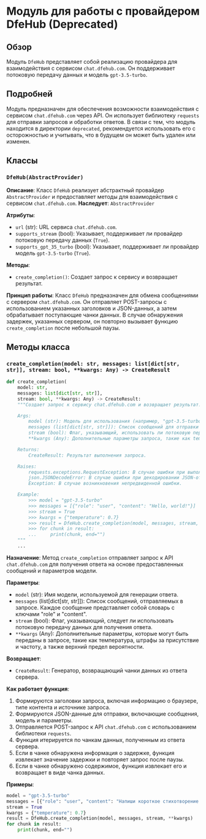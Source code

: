 # Модуль для работы с провайдером DfeHub (Deprecated)

## Обзор

Модуль `DfeHub` представляет собой реализацию провайдера для взаимодействия с сервисом `chat.dfehub.com`. Он поддерживает потоковую передачу данных и модель `gpt-3.5-turbo`.

## Подробней

Модуль предназначен для обеспечения возможности взаимодействия с сервисом `chat.dfehub.com` через API. Он использует библиотеку `requests` для отправки запросов и обработки ответов. В связи с тем, что модуль находится в директории `deprecated`, рекомендуется использовать его с осторожностью и учитывать, что в будущем он может быть удален или изменен.

## Классы

### `DfeHub(AbstractProvider)`

**Описание**: Класс `DfeHub` реализует абстрактный провайдер `AbstractProvider` и предоставляет методы для взаимодействия с сервисом `chat.dfehub.com`.
**Наследует**: `AbstractProvider`

**Атрибуты**:
- `url` (str): URL сервиса `chat.dfehub.com`.
- `supports_stream` (bool): Указывает, поддерживает ли провайдер потоковую передачу данных (`True`).
- `supports_gpt_35_turbo` (bool): Указывает, поддерживает ли провайдер модель `gpt-3.5-turbo` (`True`).

**Методы**:
- `create_completion()`: Создает запрос к сервису и возвращает результат.

**Принцип работы**:
Класс `DfeHub` предназначен для обмена сообщениями с сервером `chat.dfehub.com`. Он отправляет POST-запросы с использованием указанных заголовков и JSON-данных, а затем обрабатывает поступающие чанки данных. В случае обнаружения задержек, указанных сервером, он повторно вызывает функцию `create_completion` после небольшой паузы.

## Методы класса

### `create_completion(model: str, messages: list[dict[str, str]], stream: bool, **kwargs: Any) -> CreateResult`

```python
def create_completion(
    model: str,
    messages: list[dict[str, str]],
    stream: bool, **kwargs: Any) -> CreateResult:
    """Создает запрос к сервису chat.dfehub.com и возвращает результат.

    Args:
        model (str): Модель для использования (например, "gpt-3.5-turbo").
        messages (list[dict[str, str]]): Список сообщений для отправки в запросе.
        stream (bool): Флаг, указывающий, использовать ли потоковую передачу данных.
        **kwargs (Any): Дополнительные параметры запроса, такие как temperature, presence_penalty, frequency_penalty, top_p.

    Returns:
        CreateResult: Результат выполнения запроса.

    Raises:
        requests.exceptions.RequestException: В случае ошибки при выполнении HTTP-запроса.
        json.JSONDecodeError: В случае ошибки при декодировании JSON-ответа.
        Exception: В случае возникновения непредвиденной ошибки.

    Example:
        >>> model = "gpt-3.5-turbo"
        >>> messages = [{"role": "user", "content": "Hello, world!"}]
        >>> stream = True
        >>> kwargs = {"temperature": 0.7}
        >>> result = DfeHub.create_completion(model, messages, stream, **kwargs)
        >>> for chunk in result:
        ...     print(chunk, end="")
    """
    ...
```

**Назначение**: Метод `create_completion` отправляет запрос к API `chat.dfehub.com` для получения ответа на основе предоставленных сообщений и параметров модели.

**Параметры**:
- `model` (str): Имя модели, используемой для генерации ответа.
- `messages` (list[dict[str, str]]): Список сообщений, отправляемых в запросе. Каждое сообщение представляет собой словарь с ключами "role" и "content".
- `stream` (bool): Флаг, указывающий, следует ли использовать потоковую передачу данных для получения ответа.
- `**kwargs` (Any): Дополнительные параметры, которые могут быть переданы в запросе, такие как температура, штрафы за присутствие и частоту, а также верхний предел вероятности.

**Возвращает**:
- `CreateResult`: Генератор, возвращающий чанки данных из ответа сервера.

**Как работает функция**:

1. Формируются заголовки запроса, включая информацию о браузере, типе контента и источнике запроса.
2. Формируются JSON-данные для отправки, включающие сообщения, модель и параметры.
3. Отправляется POST-запрос к API `chat.dfehub.com` с использованием библиотеки `requests`.
4. Функция итерируется по чанкам данных, полученным из ответа сервера.
5. Если в чанке обнаружена информация о задержке, функция извлекает значение задержки и повторяет запрос после паузы.
6. Если в чанке обнаружено содержимое, функция извлекает его и возвращает в виде чанка данных.

**Примеры**:

```python
model = "gpt-3.5-turbo"
messages = [{"role": "user", "content": "Напиши короткое стихотворение."}]
stream = True
kwargs = {"temperature": 0.7}
result = DfeHub.create_completion(model, messages, stream, **kwargs)
for chunk in result:
    print(chunk, end="")